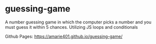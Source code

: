 # guessing-game
A number guessing game in which the computer picks a number and you must guess it within 5 chances.
Utilizing JS loops and conditionals 

Github Pages: https://amarie401.github.io/guessing-game/
